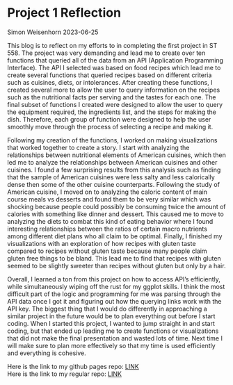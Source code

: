 Project 1 Reflection
================
Simon Weisenhorn
2023-06-25

This blog is to reflect on my efforts to in completing the first project
in ST 558. The project was very demanding and lead me to create over ten
functions that queried all of the data from an API (Application
Programming Interface). The API I selected was based on food recipes
which lead me to create several functions that queried recipes based on
different criteria such as cuisines, diets, or intolerances. After
creating these functions, I created several more to allow the user to
query information on the recipes such as the nutritional facts per
serving and the tastes for each one. The final subset of functions I
created were designed to allow the user to query the equipment required,
the ingredients list, and the steps for making the dish. Therefore, each
group of function were designed to help the user smoothly move through
the process of selecting a recipe and making it.

Following my creation of the functions, I worked on making
visualizations that worked together to create a story. I start with
analyzing the relationships between nutritional elements of American
cuisines, which then led me to analyze the relationships between
American cuisines and other cuisines. I found a few surprising results
from this analysis such as finding that the sample of American cuisines
were less salty and less calorically dense then some of the other
cuisine counterparts. Following the study of American cuisine, I moved
on to analyzing the caloric content of main course meals vs desserts and
found them to be very similar which was shocking because people could
possibly be consuming twice the amount of calories with something like
dinner and dessert. This caused me to move to analyzing the diets to
combat this kind of eating behavior where I found interesting
relationships between the ratios of certain macro nutrients among
different diet plans who all claim to be optimal. Finally, I finished my
visualizations with an exploration of how recipes with gluten taste
compared to recipes without gluten taste because many people claim
gluten free things to be bland. This lead me to find that recipes with
gluten seemed to be slightly sweeter than recipes without gluten but
only by a hair.

Overall, I learned a ton from this project on how to access API’s
efficiently, while simultaneously wiping off the rust for my ggplot
skills. I think the most difficult part of the logic and programming for
me was parsing through the API data once I got it and figuring out how
the querying links work with the API key. The biggest thing that I would
do differently in approaching a similar project in the future would be
to plan everything out before I start coding. When I started this
project, I wanted to jump straight in and start coding, but that ended
up leading me to create functions or visualizations that did not make
the final presentation and wasted lots of time. Next time I will make
sure to plan more effectively so that my time is used efficiently and
everything is cohesive.

Here is the link to my github pages repo:
[LINK](https://simonweisenhorn.github.io/project1/)  
Here is the link to my regular repo:
[LINK](https://github.com/simonweisenhorn/project1/tree/main)
